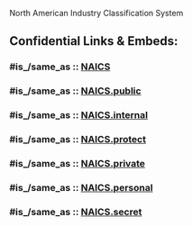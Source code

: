 North 
American 
Industry 
Classification 
System


## Confidential Links & Embeds: 

### #is_/same_as :: [NAICS](/_Standards/NAICS.md) 

### #is_/same_as :: [NAICS.public](/_public/NAICS.public.md) 

### #is_/same_as :: [NAICS.internal](/_internal/NAICS.internal.md) 

### #is_/same_as :: [NAICS.protect](/_protect/NAICS.protect.md) 

### #is_/same_as :: [NAICS.private](/_private/NAICS.private.md) 

### #is_/same_as :: [NAICS.personal](/_personal/NAICS.personal.md) 

### #is_/same_as :: [NAICS.secret](/_secret/NAICS.secret.md)

